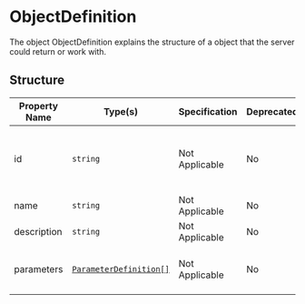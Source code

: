 # ObjectDefinition

The object ObjectDefinition explains the structure
of a object that the server could return or work with.

## Structure

| Property Name | Type(s)                                           | Specification  | Deprecated | Versions | Description                                                                                          |
|---------------|---------------------------------------------------|----------------|------------|----------|------------------------------------------------------------------------------------------------------|
| id            | `string`                                          | Not Applicable | No         | 1.0      | A crc32 hash of the object's ID following the value; `<ProtocolVersion>:<ObjectName>` eg; `1.0:Peer` |
| name          | `string`                                          | Not Applicable | No         | 1.0      | The name of the object                                                                               |
| description   | `string`                                          | Not Applicable | No         | 1.0      | A description of the object                                                                          |
| parameters    | [`ParameterDefinition[]`](ParameterDefinition.md) | Not Applicable | No         | 1.0      | An array of ParameterDefinitions explaining the object structure                                     |